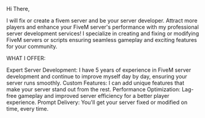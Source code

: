 Hi There,



I will fix or create a fivem server and be your server developer. Attract more players and enhance your FiveM server's performance 
with my professional server development services! I specialize in creating and fixing or modifying FiveM servers or scripts ensuring 
seamless gameplay and exciting features for your community.



WHAT I OFFER:



Expert Server Development: I have 5 years of experience in FiveM server development and continue to improve myself day by day, ensuring your server runs smoothly.
Custom Features: I can add unique features that make your server stand out from the rest.
Performance Optimization: Lag-free gameplay and improved server efficiency for a better player experience.
Prompt Delivery: You'll get your server fixed or modified on time, every time.
